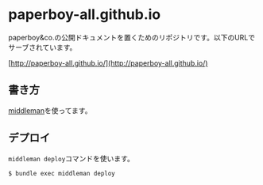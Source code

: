 # paperboy-all.github.io

paperboy&amp;co.の公開ドキュメントを置くためのリポジトリです。以下のURLでサーブされています。

[http://paperboy-all.github.io/](http://paperboy-all.github.io/)

## 書き方

[middleman](http://middleman-guides.e2esound.com/)を使ってます。

## デプロイ

`middleman deploy`コマンドを使います。

```
$ bundle exec middleman deploy
```
